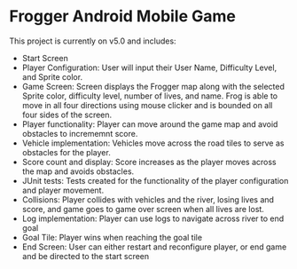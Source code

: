 # Frogger Android Mobile Game
This project is currently on v5.0 and includes:
- Start Screen
- Player Configuration: User will input their User Name, Difficulty Level, and Sprite color.
- Game Screen: Screen displays the Frogger map along with the selected Sprite color, difficulty level, number of lives, and name. Frog is able to move in all four directions using mouse clicker and is bounded on all four sides of the screen.
- Player functionality: Player can move around the game map and avoid obstacles to incrememnt score.
- Vehicle implementation: Vehicles move across the road tiles to serve as obstacles for the player.
- Score count and display: Score increases as the player moves across the map and avoids obstacles.
- JUnit tests: Tests created for the functionality of the player configuration and player movement.
- Collisions: Player collides with vehicles and the river, losing lives and score, and game goes to game over screen when all lives are lost.
- Log implementation: Player can use logs to navigate across river to end goal
- Goal Tile: Player wins when reaching the goal tile
- End Screen: User can either restart and reconfigure player, or end game and be directed to the start screen
